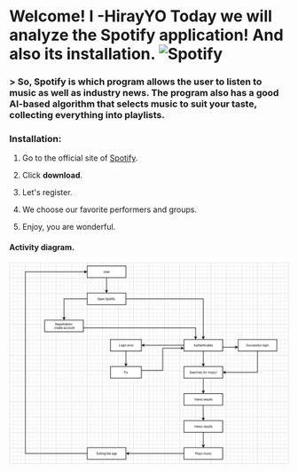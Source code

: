 # Welcome! I **-HirayYO**  Today we will analyze the Spotify application! And also its installation. ![Spotify](https://digiseller.mycdn.ink/preview/820112/p1_3450772_0bbe1bea.png)


### > So, Spotify is which program allows the user to listen to music as well as industry news. The program also has a good AI-based algorithm that selects music to suit your taste, collecting everything into playlists.











### Installation:

1. Go to the official site of [Spotify](https://www.spotify.com/).
 
2. Click **download**.

3. Let's register.

4. We choose our favorite performers and groups.

5. Enjoy, you are wonderful.


#### Activity diagram.

![Activity diagram](https://github.com/HirayYo/Artur-IS31/blob/main/Activity%20diagram.png)
